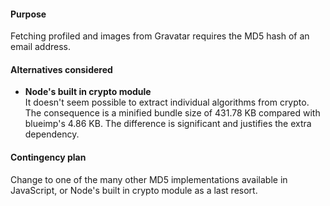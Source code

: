 #### Purpose

Fetching profiled and images from Gravatar requires the MD5 hash of an email address.

#### Alternatives considered

- __Node's built in crypto module__\
  It doesn't seem possible to extract individual algorithms from crypto. The consequence is a minified bundle size of 431.78 KB compared with blueimp's 4.86 KB. The difference is significant and justifies the extra dependency.

#### Contingency plan

Change to one of the many other MD5 implementations available in JavaScript, or Node's built in crypto module as a last resort.
